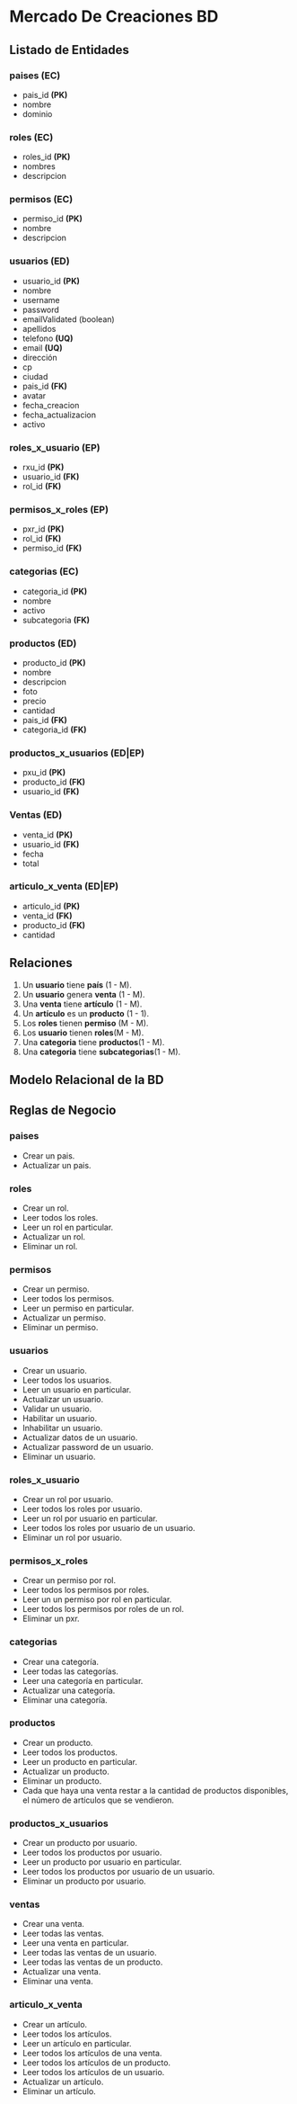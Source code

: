 # Mercado De Creaciones BD

## Listado de Entidades

### paises (EC)

- pais_id **(PK)**
- nombre
- dominio

### roles (EC)

- roles_id **(PK)**
- nombres
- descripcion

### permisos **(EC)**

- permiso_id **(PK)**
- nombre
- descripcion

### usuarios (ED)

- usuario_id **(PK)**
- nombre
- username
- password
- emailValidated (boolean)
- apellidos
- telefono **(UQ)**
- email **(UQ)**
- dirección
- cp
- ciudad
- pais_id **(FK)**
- avatar
- fecha_creacion
- fecha_actualizacion
- activo

### roles_x_usuario **(EP)**

- rxu_id **(PK)**
- usuario_id **(FK)**
- rol_id **(FK)**

### permisos_x_roles **(EP)**

- pxr_id **(PK)**
- rol_id **(FK)**
- permiso_id **(FK)**

### categorias (EC)

- categoria_id **(PK)**
- nombre
- activo
- subcategoria **(FK)**

### productos (ED)

- producto_id **(PK)**
- nombre
- descripcion
- foto
- precio
- cantidad
- pais_id **(FK)**
- categoria_id **(FK)**

### productos_x_usuarios (ED|EP)

- pxu_id **(PK)**
- producto_id **(FK)**
- usuario_id **(FK)**

### Ventas (ED)

- venta_id **(PK)**
- usuario_id **(FK)**
- fecha
- total

### articulo_x_venta (ED|EP)

- articulo_id **(PK)**
- venta_id **(FK)**
- producto_id **(FK)**
- cantidad

## Relaciones

1. Un **usuario** tiene **país** (1 - M).
2. Un **usuario** genera **venta** (1 - M).
3. Una **venta** tiene **artículo** (1 - M).
4. Un **artículo** es un **producto** (1 - 1).
5. Los **roles** tienen **permiso** (M - M).
6. Los **usuario** tienen **roles**(M - M).
7. Una **categoria** tiene **productos**(1 - M).
8. Una **categoria** tiene **subcategorias**(1 - M).

## Modelo Relacional de la BD

## Reglas de Negocio


### paises

- Crear un pais.
- Actualizar un pais.


### roles

- Crear un rol.
- Leer todos los roles.
- Leer un rol en particular.
- Actualizar un rol.
- Eliminar un rol.


### permisos

- Crear un permiso.
- Leer todos los permisos.
- Leer un permiso en particular.
- Actualizar un permiso.
- Eliminar un permiso.


### usuarios

- Crear un usuario.
- Leer todos los usuarios.
- Leer un usuario en particular.
- Actualizar un usuario.
- Validar un usuario.
- Habilitar un usuario.
- Inhabilitar un usuario.
- Actualizar datos de un usuario.
- Actualizar password de un usuario.
- Eliminar un usuario.


### roles_x_usuario

- Crear un rol por usuario.
- Leer todos los roles por usuario.
- Leer un rol por usuario en particular.
- Leer todos los roles por usuario de un usuario.
- Eliminar un rol por usuario.


### permisos_x_roles

- Crear un permiso por rol.
- Leer todos los permisos por roles.
- Leer un un permiso por rol en particular.
- Leer todos los permisos por roles de un rol.
- Eliminar un pxr.


### categorias

- Crear una categoría.
- Leer todas las categorías.
- Leer una categoría en particular.
- Actualizar una categoría.
- Eliminar una categoría.


### productos

- Crear un producto.
- Leer todos los productos.
- Leer un producto en particular.
- Actualizar un producto.
- Eliminar un producto.
- Cada que haya una venta restar a la cantidad de productos disponibles, el número de artículos que se vendieron.


### productos_x_usuarios
- Crear un producto por usuario.
- Leer todos los productos por usuario.
- Leer un producto por usuario en particular.
- Leer todos los productos por usuario de un usuario.
- Eliminar un producto por usuario.

### ventas
- Crear una venta.
- Leer todas las ventas.
- Leer una venta en particular.
- Leer todas las ventas de un usuario.
- Leer todas las ventas de un producto.
- Actualizar una venta.
- Eliminar una venta.


### articulo_x_venta

- Crear un artículo.
- Leer todos los artículos.
- Leer un artículo en particular.
- Leer todos los artículos de una venta.
- Leer todos los artículos de un producto.
- Leer todos los artículos de un usuario.
- Actualizar un artículo.
- Eliminar un artículo.

